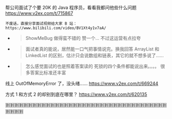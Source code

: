 
帮公司面试了个要 20K 的 Java 程序员，看看我都问他些什么问题 https://www.v2ex.com/t/715867
```console
不废话，直接分享面试视频给大家 B 站： https://www.bilibili.com/video/BV1Xt4y1v7aA/
```
- > ShowMeBug 做得蛮不错的 赞一个... 不过这运营有点拉夸
- > 面试者真的能说，居然能一口气把事情说完。换我回答 ArrayList 和 LinkedList 的区别，估计只会说数组和链表，其它的就不想多说了......
- > 怎么感觉面试的也是照着答案读的 死锁的四个条件都能说出来。。。。 很多答案比标准还丰富

线上 OutOfMemoryError 了，没头绪...... https://www.v2ex.com/t/669244

方式 1 和方式 2 的却别到底在哪里？ https://www.v2ex.com/t/620135

:u5272::u5272::u5272::u5272::u5272::u5272::u5272::u5272::u5272::u5272::u5272::u5272::u5272::u5272::u5272::u5272::u5272::u5272::u5272::u5272::u5272::u5272::u5272::u5272::u5272::u5272::u5272::u5272::u5272::u5272::u5272::u5272::u5272::u5272::u5272::u5272::u5272::u5272::u5272::u5272:
